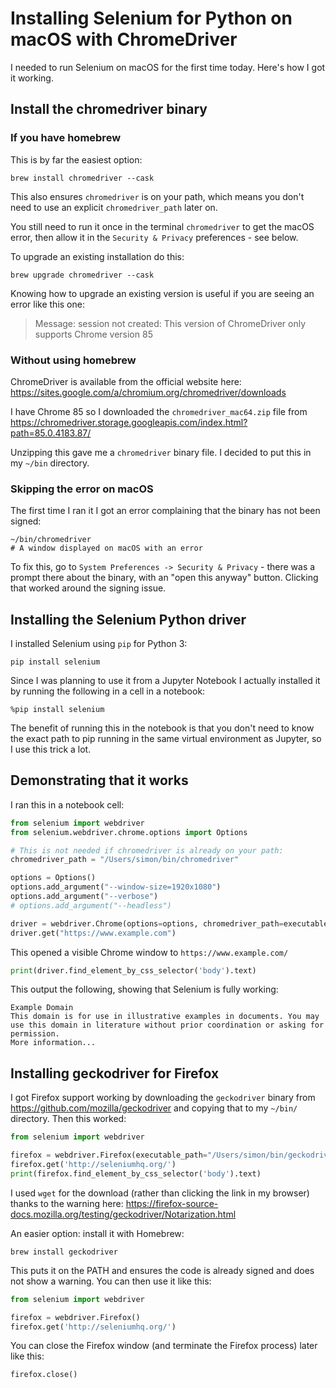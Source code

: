 # Installing Selenium for Python on macOS with ChromeDriver

I needed to run Selenium on macOS for the first time today. Here's how I got it working.

## Install the chromedriver binary

### If you have homebrew

This is by far the easiest option:

    brew install chromedriver --cask

This also ensures `chromedriver` is on your path, which means you don't need to use an explicit `chromedriver_path` later on.

You still need to run it once in the terminal `chromedriver` to get the macOS error, then allow it in the `Security & Privacy` preferences - see below.

To upgrade an existing installation do this:

    brew upgrade chromedriver --cask

Knowing how to upgrade an existing version is useful if you are seeing an error like this one:

> Message: session not created: This version of ChromeDriver only supports Chrome version 85

### Without using homebrew

ChromeDriver is available from the official website here: https://sites.google.com/a/chromium.org/chromedriver/downloads

I have Chrome 85 so I downloaded the `chromedriver_mac64.zip` file from https://chromedriver.storage.googleapis.com/index.html?path=85.0.4183.87/

Unzipping this gave me a `chromedriver` binary file. I decided to put this in my `~/bin` directory.

### Skipping the error on macOS

The first time I ran it I got an error complaining that the binary has not been signed:

    ~/bin/chromedriver
    # A window displayed on macOS with an error

To fix this, go to `System Preferences -> Security & Privacy` - there was a prompt there about the binary, with an "open this anyway" button. Clicking that worked around the signing issue.

## Installing the Selenium Python driver

I installed Selenium using `pip` for Python 3:

    pip install selenium

Since I was planning to use it from a Jupyter Notebook I actually installed it by running the following in a cell in a notebook:

    %pip install selenium

The benefit of running this in the notebook is that you don't need to know the exact path to pip running in the same virtual environment as Jupyter, so I use this trick a lot.

## Demonstrating that it works

I ran this in a notebook cell:

```python
from selenium import webdriver
from selenium.webdriver.chrome.options import Options

# This is not needed if chromedriver is already on your path:
chromedriver_path = "/Users/simon/bin/chromedriver"

options = Options()
options.add_argument("--window-size=1920x1080")
options.add_argument("--verbose")
# options.add_argument("--headless")

driver = webdriver.Chrome(options=options, chromedriver_path=executable_path)
driver.get("https://www.example.com")
```
This opened a visible Chrome window to `https://www.example.com/`
```python
print(driver.find_element_by_css_selector('body').text)
```
This output the following, showing that Selenium is fully working:
```
Example Domain
This domain is for use in illustrative examples in documents. You may use this domain in literature without prior coordination or asking for permission.
More information...
```

## Installing geckodriver for Firefox

I got Firefox support working by downloading the `geckodriver` binary from https://github.com/mozilla/geckodriver and copying that to my `~/bin/` directory. Then this worked:
```python
from selenium import webdriver

firefox = webdriver.Firefox(executable_path="/Users/simon/bin/geckodriver")
firefox.get('http://seleniumhq.org/')
print(firefox.find_element_by_css_selector('body').text)
```
I used `wget` for the download (rather than clicking the link in my browser) thanks to the warning here: https://firefox-source-docs.mozilla.org/testing/geckodriver/Notarization.html

An easier option: install it with Homebrew:

    brew install geckodriver

This puts it on the PATH and ensures the code is already signed and does not show a warning. You can then use it like this:

```python
from selenium import webdriver

firefox = webdriver.Firefox()
firefox.get('http://seleniumhq.org/')
```
You can close the Firefox window (and terminate the Firefox process) later like this:
```python
firefox.close()
```

